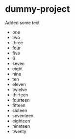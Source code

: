# dummy-project

Added some text

* one
* two
* three
* four
* five
* 6
* seven
* eight
* nine
* ten
* eleven
* twlelve
* thirteen
* fourteen
* fifteen
* sixteen
* seventeen
* eighteen
* nineteen
* twenty
